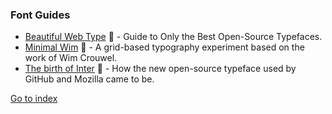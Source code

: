 ### Font Guides

- [Beautiful Web Type](https://beautifulwebtype.com/) :gift_heart: - Guide to Only the Best Open-Source Typefaces.
- [Minimal Wim](https://raffinaderij.booreiland.amsterdam/minimalwim/) :gift_heart: - A grid-based typography experiment based on the work of Wim Crouwel.
- [The birth of Inter](https://www.figma.com/blog/the-birth-of-inter/#where-did-you-decide-to-start) :gift_heart: - How the new open-source typeface used by GitHub and Mozilla came to be.

[Go to index](https://github.com/cdleon/awesome-front-end#index)
